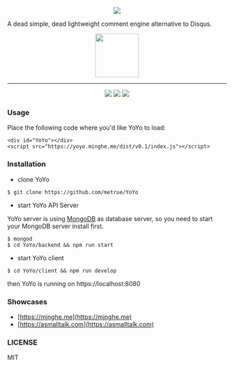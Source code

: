 <p align="center">
  <img src="https://github.com/metrue/YoYo/raw/master/YoYo.png"></img>
</p>

A dead simple, dead lightweight comment engine alternative to Disqus.

<p align="center">
  <img src="https://github.com/metrue/YoYo/raw/master/screenshot.png" width='100'></img>
</p>

---

<p align="center">
  <img src="https://circleci.com/gh/metrue/YoYo.svg?&style=shield&circle-token=964ea66301703e4612ad72ec839ba2d4fa2f98b4"></img>
  <img src="https://codecov.io/github/metrue/YoYo/coverage.svg?branch=master"></img>
  <img src="https://img.shields.io/badge/License-MIT-yellow.svg"></img>
</p>


### Usage

Place the following code where you'd like YoYo to load:

```
<div id="YoYo"></div>
<script src="https://yoyo.minghe.me/dist/v0.1/index.js"></script>
```

### Installation

* clone YoYo

```
$ git clone https://github.com/metrue/YoYo
```

* start YoYo API Server

YoYo server is using [MongoDB](https://docs.mongodb.com/manual/) as database server, so you need to start your MongoDB server install first.

```
$ mongod
$ cd YoYo/backend && npm run start
```

* start YoYo client

```
$ cd YoYo/client && npm run develop
```

then YoYo is running on https://localhost:8080


### Showcases

* [https://minghe.me](https://minghe.me)
* [https://asmalltalk.com](https://asmalltalk.com)

### LICENSE

MIT

